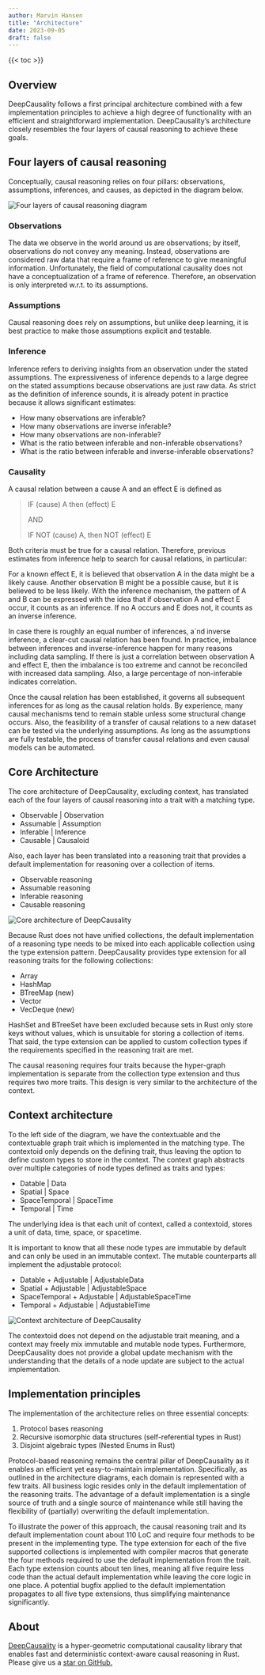 ```yaml
---
author: Marvin Hansen
title: "Architecture"
date: 2023-09-05
draft: false
---
```


[//]: # (SPDX-License-Identifier: CC-BY-4.0)

{{< toc >}}

## Overview

DeepCausality follows a first principal architecture combined with a few implementation principles to achieve a high
degree of functionality with an efficient and straightforward implementation. DeepCausality’s architecture closely
resembles the four layers of causal reasoning to achieve these goals.

## Four layers of causal reasoning

Conceptually, causal reasoning relies on four pillars: observations, assumptions, inferences, and causes, as depicted in
the diagram below.

![Four layers of causal reasoning diagram](/img/docs/four-layers.png)

### Observations

The data we observe in the world around us are observations; by itself, observations do not convey any meaning. Instead,
observations are considered raw data that require a frame of reference to give meaningful information. Unfortunately,
the field of computational causality does not have a conceptualization of a frame of reference. Therefore, an
observation is only interpreted w.r.t. to its assumptions.

### Assumptions

Causal reasoning does rely on assumptions, but unlike deep learning, it is best practice to make those assumptions
explicit and testable.

### Inference

Inference refers to deriving insights from an observation under the stated assumptions. The expressiveness of inference
depends to a large degree on the stated assumptions because observations are just raw data. As strict as the definition
of inference sounds, it is already potent in practice because it allows significant estimates:

* How many observations are inferable?
* How many observations are inverse inferable?
* How many observations are non-inferable?
* What is the ratio between inferable and non-inferable observations?
* What is the ratio between inferable and inverse-inferable observations?

### Causality

A causal relation between a cause A and an effect E is defined as

> IF (cause) A then (effect) E
>
> AND
>
> IF NOT (cause) A, then NOT (effect) E

Both criteria must be true for a causal relation. Therefore, previous estimates from inference help to search for causal
relations, in particular:

For a known effect E, it is believed that observation A in the data might be a likely cause. Another observation B might
be a possible cause, but it is believed to be less likely. With the inference mechanism, the pattern of A and B can be
expressed with the idea that if observation A and effect E occur, it counts as an inference. If no A occurs and E does
not, it counts as an inverse inference.

In case there is roughly an equal number of inferences, a`nd inverse inference, a clear-cut causal relation has been
found. In practice, imbalance between inferences and inverse-inference happen for many reasons including data sampling.
If there is just a correlation between observation A and effect E, then the imbalance is too extreme and cannot be
reconciled with increased data sampling. Also, a large percentage of non-inferable indicates correlation.

Once the causal relation has been established, it governs all subsequent inferences for as long as the causal relation
holds. By experience, many causal mechanisms tend to remain stable unless some structural change occurs. Also, the
feasibility of a transfer of causal relations to a new dataset can be tested via the underlying assumptions. As long as
the assumptions are fully testable, the process of transfer causal relations and even causal models can be automated.

## Core Architecture

The core architecture of DeepCausality, excluding context, has translated each of the four layers of causal reasoning
into a trait with a matching type.

* Observable | Observation
* Assumable | Assumption
* Inferable | Inference
* Causable | Causaloid

Also, each layer has been translated into a reasoning trait that provides a default implementation for reasoning over a
collection of items.

* Observable reasoning
* Assumable reasoning
* Inferable reasoning
* Causable reasoning

![Core architecture of DeepCausality](/img/docs/core-architecture.png)

Because Rust does not have unified collections, the default implementation of a reasoning type needs to be mixed into
each applicable collection using the type extension pattern. DeepCausality provides type extension for all reasoning
traits for the following collections:

* Array
* HashMap
* BTreeMap (new)
* Vector
* VecDeque (new)

HashSet and BTreeSet have been excluded because sets in Rust only store keys without values, which is unsuitable for
storing a collection of items. That said, the type extension can be applied to custom collection types if the
requirements specified in the reasoning trait are met.

The causal reasoning requires four traits because the hyper-graph implementation is separate from the collection type
extension and thus requires two more traits. This design is very similar to the architecture of the context.

## Context architecture 


To the left side of the diagram, we have the contextuable and the contextuable graph trait which is implemented in the matching type. The contextoid only depends on the defining trait, thus leaving the option to define custom types to store in the context. The context graph abstracts over multiple categories of node types defined as traits and types:
*	Datable | Data
*	Spatial | Space
*	SpaceTemporal | SpaceTime
*	Temporal | Time

The underlying idea is that each unit of context, called a contextoid, stores a unit of data, time, space, or spacetime.

It is important to know that all these node types are immutable by default and can only be used in an immutable context. The mutable counterparts all implement the adjustable protocol:
*	Datable + Adjustable | AdjustableData
*	Spatial + Adjustable | AdjustableSpace
*	SpaceTemporal + Adjustable | AdjustableSpaceTime
*	Temporal + Adjustable | AdjustableTime


![Context architecture of DeepCausality](/img/docs/architecture-context.png)

The contextoid does not depend on the adjustable trait meaning, and a context may freely mix immutable and mutable node types. Furthermore, DeepCausality does not provide a global update mechanism with the understanding that the details of a node update are subject to the actual implementation. 

## Implementation principles

The implementation of the architecture relies on three essential concepts:
1)	Protocol bases reasoning
2)	Recursive isomorphic data structures (self-referential types in Rust)
3)	Disjoint algebraic types (Nested Enums in Rust)

Protocol-based reasoning remains the central pillar of DeepCausality as it enables an efficient yet easy-to-maintain implementation. Specifically, as outlined in the architecture diagrams, each domain is represented with a few traits. All business logic resides only in the default implementation of the reasoning traits. The advantage of a default implementation is a single source of truth and a single source of maintenance while still having the flexibility of (partially) overwriting the default implementation.

To illustrate the power of this approach, the causal reasoning trait and its default implementation count about 110 LoC and require four methods to be present in the implementing type. The type extension for each of the five supported collections is implemented with compiler macros that generate the four methods required to use the default implementation from the trait. Each type extension counts about ten lines, meaning all five require less code than the actual default implementation while leaving the core logic in one place. A potential bugfix applied to the default implementation propagates to all five type extensions, thus simplifying maintenance significantly. 


## About

[DeepCausality](https://deepcausality.com/) is a hyper-geometric computational causality library that enables fast and deterministic context-aware
causal reasoning in Rust. Please give us a [star on GitHub.](https://github.com/deepcausality-rs/deep_causality)